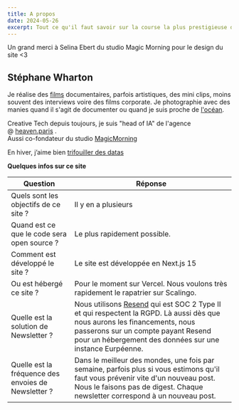 ```yaml
---
title: A propos
date: 2024-05-26
excerpt: Tout ce qu'il faut savoir sur la course la plus prestigieuse du calendrier F1
---
```

Un grand merci à Selina Ebert du studio Magic Morning pour le design du site <3 

## Stéphane Wharton 

 Je réalise des [films](https://stephanewharton.com/category/films/) documentaires, parfois artistiques, des mini clips, moins souvent des interviews voire des films corporate. Je photographie avec des manies quand il s'agit de documenter ou quand je suis proche de [l'océan](https://stephanewharton.com/disobey-ocean-1/).

Creative Tech depuis toujours, je suis "head of IA" de l'agence @ [heaven.paris](http://heaven.paris/) .  
Aussi co-fondateur du studio [MagicMorning](https://magicmorning.net/)

En hiver, j’aime bien [trifouiller des datas](https://observablehq.com/@stefw) 


**Quelques infos sur ce site** 

| Question                                            | Réponse                                                                                                                                                                                                                                            |
| --------------------------------------------------- | -------------------------------------------------------------------------------------------------------------------------------------------------------------------------------------------------------------------------------------------------- |
| Quels sont les objectifs de ce site ?               | Il y en a plusieurs                                                                                                                                                                                                                                |
| Quand est ce que le code sera open source ?         | Le plus rapidement possible.                                                                                                                                                                                                                       |
| Comment est développé le site ?                     | Le site est développée en Next.js 15                                                                                                                                                                                                               |
| Ou est hébergé ce site ?                            | Pour le moment sur Vercel. Nous voulons très rapidement le rapatrier sur Scalingo.                                                                                                                                                                 |
| Quelle est la solution de Newsletter ?              | Nous utilisons [Resend](https://resend.com) qui est SOC 2 Type II et qui respectent la RGPD. Là aussi dès que nous aurons les financements, nous passerons sur un compte payant Resend pour un hébergement des données sur une instance Eurpéenne. |
| Quelle est la fréquence des envoies de Newsletter ? | Dans le meilleur des mondes, une fois par semaine, parfois plus si vous estimons qu'il faut vous prévenir vite d'un nouveau post. Nous le faisons pas de digest. Chaque newsletter correspond à un nouveau post.                                   |
